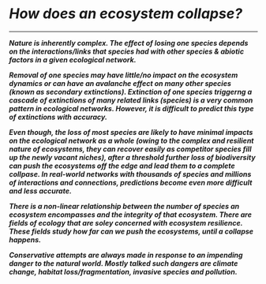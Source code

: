 # ___How does an ecosystem collapse?___
--------------

___Nature is inherently complex. The effect of losing one species depends on the interactions/links that species had with other species & abiotic factors in a given ecological network.___

___Removal of one species may have little/no impact on the ecosystem dynamics or can have an avalanche effect on many other species (known as secondary extinctions). Extinction of one species triggerng a cascade of extinctions of many related links (species) is a very common pattern in ecological networks. However, it is difficult to predict this type of extinctions with accuracy.___

___Even though, the loss of most species are likely to have minimal impacts on the ecological network as a whole (owing to the complex and resilient nature of ecosystems, they can recover easily as competitor species fill up the newly vacant niches), after a threshold further loss of biodiversity can push the ecosystems off the edge and lead them to a complete collpase. In real-world networks with thousands of species and millions of interactions and connections, predictions become even more difficult and less accurate.___

___There is a non-linear relationship between the number of species an ecosystem encompasses and the integrity of that ecosystem. There are fields of ecology that are soley concerned with ecosystem resilience. These fields study how far can we push the ecosystems, until a collapse happens.___

___Conservative attempts are always made in response to an impending danger to the natural world. Mostly talked such dangers are climate change, habitat loss/fragmentation, invasive species and pollution.___
